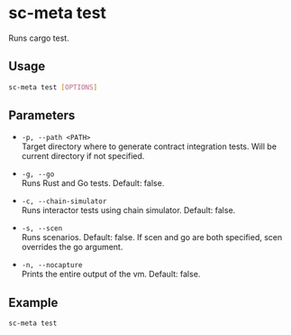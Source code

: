 # sc-meta test

Runs cargo test.

## Usage

```bash
sc-meta test [OPTIONS]
```

## Parameters

- `-p, --path <PATH>`  
  Target directory where to generate contract integration tests. Will be current directory if not specified.

- `-g, --go`  
  Runs Rust and Go tests. Default: false.

- `-c, --chain-simulator`  
  Runs interactor tests using chain simulator. Default: false.

- `-s, --scen`  
  Runs scenarios. Default: false. If scen and go are both specified, scen overrides the go argument.

- `-n, --nocapture`  
  Prints the entire output of the vm. Default: false.


## Example

```bash
sc-meta test
